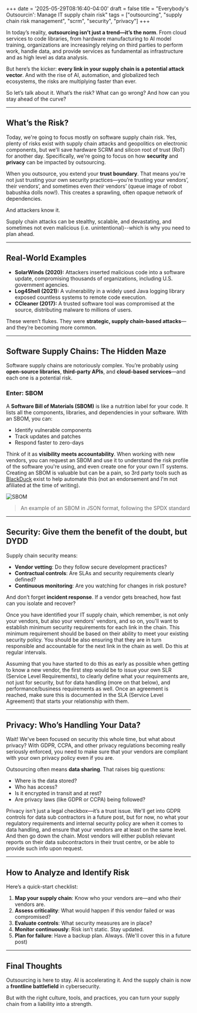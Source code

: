 +++
date = '2025-05-29T08:16:40-04:00'
draft = false
title = "Everybody's Outsourcin': Manage IT supply chain risk"
tags = ["outsourcing", "supply chain risk management", "scrm", "security", "privacy"]
+++


In today’s reality, **outsourcing isn’t just a trend—it’s the norm**. From cloud services to code libraries, from hardware manufacturing to AI model training, organizations are increasingly relying on third parties to perform work, handle data, and provide services as fundamental as infrastructure and as high level as data analysis.

But here’s the kicker: **every link in your supply chain is a potential attack vector**. And with the rise of AI, automation, and globalized tech ecosystems, the risks are multiplying faster than ever.

So let’s talk about it. What’s the risk? What can go wrong? And how can you stay ahead of the curve?

---

## What’s the Risk?

Today, we're going to focus mostly on software supply chain risk. Yes, plenty of risks exist with supply chain attacks and geopolitics on electronic components, but we'll save hardware SCRM and silicon root of trust (RoT) for another day. Specifically, we're going to focus on how **security** and **privacy** can be impacted by outsourcing.

When you outsource, you extend your **trust boundary**. That means you're not just trusting your own security practices—you’re trusting your vendors’, their vendors’, and sometimes even *their* vendors’ (queue image of robot babushka dolls now!). This creates a sprawling, often opaque network of dependencies.

And attackers know it.

Supply chain attacks can be stealthy, scalable, and devastating, and sometimes not even malicious (i.e. unintentional)--which is why you need to plan ahead.

---

## Real-World Examples

- **SolarWinds (2020):** Attackers inserted malicious code into a software update, compromising thousands of organizations, including U.S. government agencies.
- **Log4Shell (2021):** A vulnerability in a widely used Java logging library exposed countless systems to remote code execution.
- **CCleaner (2017):** A trusted software tool was compromised at the source, distributing malware to millions of users.

These weren’t flukes. They were **strategic, supply chain-based attacks**—and they’re becoming more common.

---

## Software Supply Chains: The Hidden Maze

Software supply chains are notoriously complex. You’re probably using **open-source libraries**, **third-party APIs**, and **cloud-based services**—and each one is a potential risk.

### Enter: SBOM

A **Software Bill of Materials (SBOM)** is like a nutrition label for your code. It lists all the components, libraries, and dependencies in your software. With an SBOM, you can:

- Identify vulnerable components
- Track updates and patches
- Respond faster to zero-days

Think of it as **visibility meets accountability**. When working with new vendors, you can request an SBOM and use it to understand the risk profile of the software you're using, and even create one for your own IT systems. Creating an SBOM is valuable but can be a pain, so 3rd party tools such as [BlackDuck](https://www.blackduck.com/) exist to help automate this (not an endorsement and I'm not afiliated at the time of writing).

![SBOM](/images/posts/sbom-screenshot.png)
> An example of an SBOM in JSON format, following the SPDX standard

---

## Security: Give them the benefit of the doubt, but DYDD

Supply chain security means:

- **Vendor vetting**: Do they follow secure development practices?
- **Contractual controls**: Are SLAs and security requirements clearly defined?
- **Continuous monitoring**: Are you watching for changes in risk posture?

And don’t forget **incident response**. If a vendor gets breached, how fast can you isolate and recover?

Once you have identified your IT supply chain, which remember, is not only your vendors, but also your vendors' vendors, and so on, 
you'll want to establish minimum security requirements for each link in the chain. This minimum requirement should be based on their 
ability to meet your existing security policy. You should be also ensuring that they are in turn responsible and accountable
for the next link in the chain as well. Do this at regular intervals. 

Assuming that you have started to do this as early as possible when getting to know a new vendor, the first step would be to issue
your own SLR (Service Level Requirements), to clearly define what your requirements are, not just for security, but for data handling
(more on that below), and performance/business requirements as well. Once an agreement is reached, make sure this is documented
in the SLA (Service Level Agreement) that starts your relationship with them.

---

## Privacy: Who’s Handling Your Data?

Wait! We've been focused on security this whole time, but what about privacy? With GDPR, CCPA, and other privacy regulations becoming
really seriously enforced, you need to make sure that your vendors are compliant with your own privacy policy even if you are.

Outsourcing often means **data sharing**. That raises big questions:

- Where is the data stored?
- Who has access?
- Is it encrypted in transit and at rest?
- Are privacy laws (like GDPR or CCPA) being followed?

Privacy isn’t just a legal checkbox—it’s a trust issue. We'll get into GDPR controls for data sub contractors in a future post, but 
for now, no what your regulatory requirements and internal security policy are when it comes to data handling, and ensure that 
your vendors are at least on the same level. And then go down the chain. Most vendors will either publish relevant reports 
on their data subcontractors in their trust centre, or be able to provide such info upon request. 

---

## How to Analyze and Identify Risk

Here’s a quick-start checklist:

1. **Map your supply chain**: Know who your vendors are—and who *their* vendors are.
2. **Assess criticality**: What would happen if this vendor failed or was compromised?
3. **Evaluate controls**: What security measures are in place?
4. **Monitor continuously**: Risk isn’t static. Stay updated.
5. **Plan for failure**: Have a backup plan. Always. (We'll cover this in a future post)

---

## Final Thoughts

Outsourcing is here to stay. AI is accelerating it. And the supply chain is now a **frontline battlefield** in cybersecurity.

But with the right culture, tools, and practices, you can turn your supply chain from a liability into a strength.
